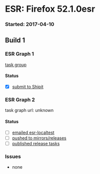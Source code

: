# ESR: Firefox 52.1.0esr

### Started: 2017-04-10

## Build 1

### ESR Graph 1
[task group](https://tools.taskcluster.net/push-inspector/#/Qy7Ali2QRAOMRlvybn6G8Q)

#### Status
- [x] [submit to Shipit](https://wiki.mozilla.org/Release:Release_Automation_on_Mercurial:Starting_a_Release#Submit_to_Ship_It)

### ESR Graph 2
task graph url: unknown

#### Status
- [ ] [emailed esr-localtest](../how-tos/relpro.md#1-email-drivers-re-release-live-on-test-channel)
- [ ] [pushed to mirrors/releases](../how-tos/relpro.md#2-push-to-releases-dir-mirrors)
- [ ] [published release tasks](../how-tos/relpro.md#3-publish-release)

### Issues
- none


